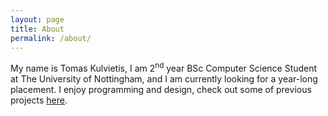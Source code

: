 ```yaml
---
layout: page
title: About
permalink: /about/
---
```


My name is Tomas Kulvietis, I am 2<sup>nd</sup> year BSc Computer Science Student at The University of Nottingham, and I am currently looking for a year-long placement. I enjoy programming and design, check out some of previous projects [here](/projects/).
